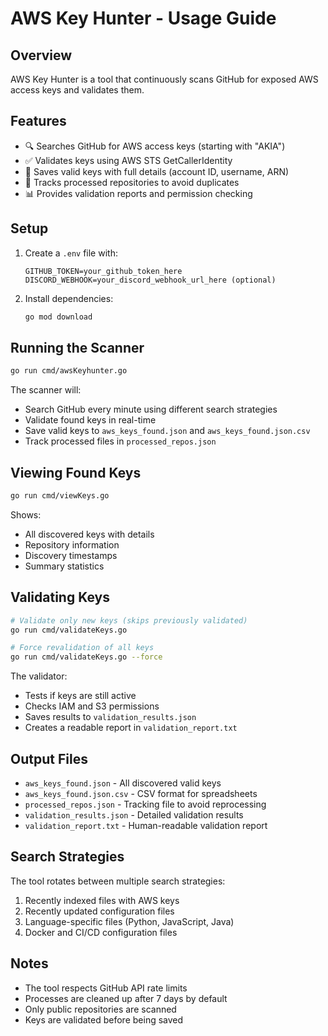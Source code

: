 # AWS Key Hunter - Usage Guide

## Overview
AWS Key Hunter is a tool that continuously scans GitHub for exposed AWS access keys and validates them.

## Features
- 🔍 Searches GitHub for AWS access keys (starting with "AKIA")
- ✅ Validates keys using AWS STS GetCallerIdentity
- 💾 Saves valid keys with full details (account ID, username, ARN)
- 🔄 Tracks processed repositories to avoid duplicates
- 📊 Provides validation reports and permission checking

## Setup
1. Create a `.env` file with:
   ```
   GITHUB_TOKEN=your_github_token_here
   DISCORD_WEBHOOK=your_discord_webhook_url_here (optional)
   ```

2. Install dependencies:
   ```bash
   go mod download
   ```

## Running the Scanner
```bash
go run cmd/awsKeyhunter.go
```

The scanner will:
- Search GitHub every minute using different search strategies
- Validate found keys in real-time
- Save valid keys to `aws_keys_found.json` and `aws_keys_found.json.csv`
- Track processed files in `processed_repos.json`

## Viewing Found Keys
```bash
go run cmd/viewKeys.go
```

Shows:
- All discovered keys with details
- Repository information
- Discovery timestamps
- Summary statistics

## Validating Keys
```bash
# Validate only new keys (skips previously validated)
go run cmd/validateKeys.go

# Force revalidation of all keys
go run cmd/validateKeys.go --force
```

The validator:
- Tests if keys are still active
- Checks IAM and S3 permissions
- Saves results to `validation_results.json`
- Creates a readable report in `validation_report.txt`

## Output Files
- `aws_keys_found.json` - All discovered valid keys
- `aws_keys_found.json.csv` - CSV format for spreadsheets
- `processed_repos.json` - Tracking file to avoid reprocessing
- `validation_results.json` - Detailed validation results
- `validation_report.txt` - Human-readable validation report

## Search Strategies
The tool rotates between multiple search strategies:
1. Recently indexed files with AWS keys
2. Recently updated configuration files
3. Language-specific files (Python, JavaScript, Java)
4. Docker and CI/CD configuration files

## Notes
- The tool respects GitHub API rate limits
- Processes are cleaned up after 7 days by default
- Only public repositories are scanned
- Keys are validated before being saved